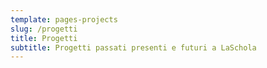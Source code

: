 ```yaml
---
template: pages-projects
slug: /progetti
title: Progetti
subtitle: Progetti passati presenti e futuri a LaSchola
---
```

